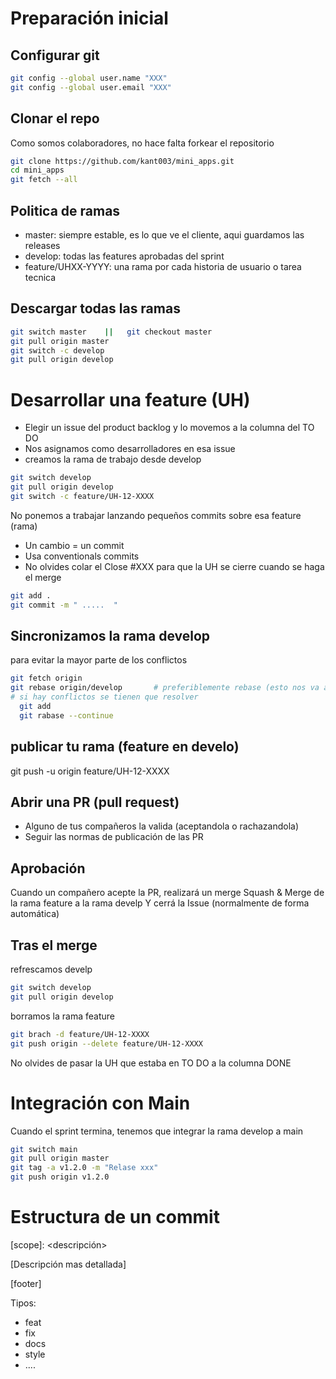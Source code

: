 # Preparación inicial

## Configurar git
```bash
git config --global user.name "XXX"
git config --global user.email "XXX"
```

## Clonar el repo
Como somos colaboradores, no hace falta forkear el repositorio

```bash
git clone https://github.com/kant003/mini_apps.git
cd mini_apps
git fetch --all
```

## Politica de ramas
- master: siempre estable, es lo que ve el cliente, aqui guardamos las releases
- develop: todas las features aprobadas del sprint
- feature/UHXX-YYYY: una rama por cada historia de usuario o tarea tecnica

## Descargar todas las ramas
```bash
git switch master    ||   git checkout master
git pull origin master
git switch -c develop
git pull origin develop
```

# Desarrollar una feature (UH)
- Elegir un issue del product backlog y lo movemos a la columna del TO DO
- Nos asignamos como desarrolladores en esa issue
- creamos la rama de trabajo desde develop

```bash
git switch develop
git pull origin develop
git switch -c feature/UH-12-XXXX
```

No ponemos a trabajar lanzando pequeños commits sobre esa feature (rama)
- Un cambio = un commit
- Usa conventionals commits
- No olvides colar el Close #XXX para que la UH se cierre cuando se haga el merge

```bash
git add .
git commit -m " .....  "
```


## Sincronizamos la rama develop
para evitar la mayor parte de los conflictos
```bash
git fetch origin
git rebase origin/develop       # preferiblemente rebase (esto nos va a generar un historial de commit mas limpio)
# si hay conflictos se tienen que resolver
  git add
  git rabase --continue
```

## publicar tu rama (feature en develo)
git push -u origin feature/UH-12-XXXX


## Abrir una PR (pull request)

- Alguno de tus compañeros la valida (aceptandola o rachazandola)
- Seguir las normas de publicación de las PR

## Aprobación
Cuando un compañero acepte la PR, realizará un merge Squash & Merge de la rama feature a la rama develp
Y cerrá la Issue (normalmente de forma automática)

## Tras el merge
refrescamos develp
```bash
git switch develop
git pull origin develop
```

borramos la rama feature
```bash
git brach -d feature/UH-12-XXXX
git push origin --delete feature/UH-12-XXXX
```

No olvides de pasar la UH que estaba en TO DO a la columna DONE


# Integración con Main
Cuando el sprint termina, tenemos que integrar la rama develop a main
```bash
git switch main
git pull origin master
git tag -a v1.2.0 -m "Relase xxx"
git push origin v1.2.0
```



# Estructura de un commit

<tipo>[scope]: <descripción>

[Descripción mas detallada]

[footer]



Tipos:
- feat
- fix
- docs
- style
- ....









